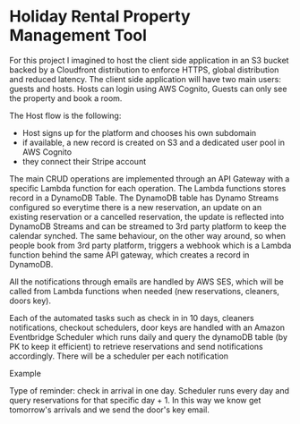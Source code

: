 # Holiday Rental Property Management Tool

For this project I imagined to host the client side application in an S3 bucket backed by a Cloudfront distribution to enforce HTTPS, global distribution and reduced latency. The client side application will have two main users: guests and hosts. Hosts can login using AWS Cognito, Guests can only see the property and book a room. 

The Host flow is the following: 

- Host signs up for the platform and chooses his own subdomain
- if available, a new record is created on S3 and a dedicated user pool in AWS Cognito
- they connect their Stripe account



The main CRUD operations are implemented through an API Gateway with a specific Lambda function for each operation. The Lambda functions stores record in a DynamoDB Table. The DynamoDB table has Dynamo Streams configured so everytime there is a new reservation, an update on an existing reservation or a cancelled reservation, the update is reflected into DynamoDB Streams and can be streamed to 3rd party platform to keep the calendar synched. The same behaviour, on the other way around, so when people book from 3rd party platform, triggers a webhook which is a Lambda function behind the same API gateway, which creates a record in DynamoDB. 

All the notifications through emails are handled by AWS SES, which will be called from Lambda functions when needed (new reservations, cleaners, doors key). 

Each of the automated tasks such as check in in 10 days, cleaners notifications, checkout schedulers, door keys are handled with an Amazon Eventbridge Scheduler which runs daily and query the dynamoDB table (by PK to keep it efficient) to retrieve reservations and send notifications accordingly. There will be a scheduler per each notification

Example

Type of reminder: check in arrival in one day. Scheduler runs every day and query reservations for that specific day + 1. In this way we know get tomorrow's arrivals and we send the door's key email.


